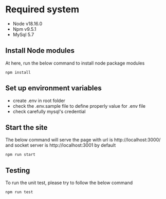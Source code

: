 # Required system

- Node v18.16.0
- Npm v9.5.1
- MySql 5.7

## Install Node modules

At here, run the below command to install node package modules

`npm install`

## Set up environment variables

- create .env in root folder
- check the .env.sample file to define properly value for .env file
- check carefully mysql's credential

## Start the site

The below command will serve the page with url is http://localhost:3000/ and socket server is http://localhost:3001 by default

`npm run start`

## Testing

To run the unit test, please try to follow the below command

`npm run test`
